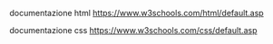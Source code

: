 documentazione html
https://www.w3schools.com/html/default.asp

documentazione css
https://www.w3schools.com/css/default.asp
